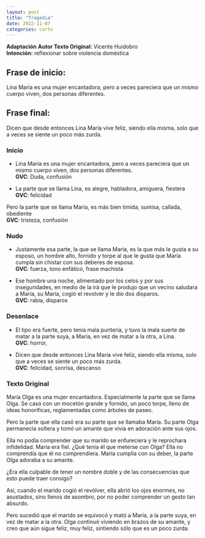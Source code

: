 ```yaml
---
layout: post
title: "Tragedia"
date: 2022-11-07
categories: corto
---
```


**Adaptación**
**Autor Texto Original:** Vicente Huidobro  
**Intención:** reflexionar sobre violencia doméstica  


## Frase de inicio:
Lina María es una mujer encantadora, pero a veces pareciera que un mismo cuerpo viven, dos personas diferentes.


## Frase final:
Dicen que desde entonces Lina María vive feliz, siendo ella misma, solo que a veces se siente un poco más zurda.


### Inicio

- Lina María es una mujer encantadora, pero a veces pareciera que un mismo cuerpo viven, dos personas diferentes.  
**GVC**: Duda, confusión

- La parte que se llama Lina, es alegre, habladora, amiguera, fiestera  
**GVC**: felicidad

Pero la parte que se llama María, es más bien tímida, sumisa, callada, obediente  
**GVC**: tristeza, confusión 

### Nudo

- Justamente esa parte, la que se llama María, es la que más le gusta a su esposo, un hombre alto, fornido y torpe al que le gusta que María cumpla sin chistar con sus deberes de esposa.  
**GVC**: fuerza, tono enfático, frase machista

- Ese hombre una noche, alimentado por los celos y por sus inseguridades, en medio de la irá que le produjo que un vecino saludara a María, su María, cogió el revolver y le dio dos disparos.  
**GVC**: rabia, disparos


### Desenlace

- El tipo era fuerte, pero tenía mala puntería, y tuvo la mala suerte de matar a la parte suya, a María, en vez de matar a la otra, a Lina.  
**GVC**: horror, 

- Dicen que desde entonces Lina María vive feliz, siendo ella misma, solo que a veces se siente un poco más zurda.  
**GVC**: felicidad, sonrisa, descanso


### Texto Original

María Olga es una mujer encantadora. Especialmente la parte que se llama Olga. Se casó con un mocetón grande y fornido, un poco torpe, lleno de ideas honoríficas, reglamentadas como árboles de paseo.

Pero la parte que ella casó era su parte que se llamaba María. Su parte Olga permanecía soltera y tomó un amante que vivía en adoración ante sus ojos.

Ella no podía comprender que su marido se enfureciera y le reprochara infidelidad. María era fiel. ¿Qué tenía él que meterse con Olga? Ella no comprendía que él no comprendiera. María cumplía con su deber, la parte Olga adoraba a su amante.

¿Era ella culpable de tener un nombre doble y de las consecuencias que esto puede traer consigo?

Así, cuando el marido cogió el revólver, ella abrió los ojos enormes, no asustados, sino llenos de asombro, por no poder comprender un gesto tan absurdo.

Pero sucedió que el marido se equivocó y mató a María, a la parte suya, en vez de matar a la otra. Olga continuó viviendo en brazos de su amante, y creo que aún sigue feliz, muy feliz, sintiendo sólo que es un poco zurda.